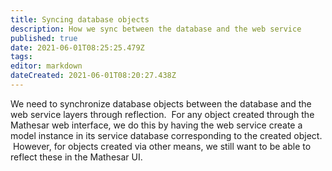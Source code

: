 ```yaml
---
title: Syncing database objects
description: How we sync between the database and the web service
published: true
date: 2021-06-01T08:25:25.479Z
tags: 
editor: markdown
dateCreated: 2021-06-01T08:20:27.438Z
---
```


We need to synchronize database objects between the database and the web service layers through reflection.  For any object created through the Mathesar web interface, we do this by having the web service create a model instance in its service database corresponding to the created object.  However, for objects created via other means, we still want to be able to reflect these in the Mathesar UI.